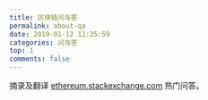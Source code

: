 ```yaml
---
title: 区块链问与答
permalink: about-qa
date: 2019-01-12 11:25:59
categories: 问与答
top: 1
comments: false
---
```


摘录及翻译 [ethereum.stackexchange.com](https://ethereum.stackexchange.com/questions?sort=frequent) 热门问答。


